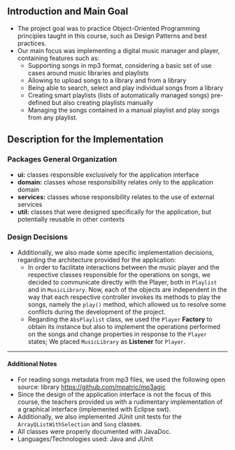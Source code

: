 ## Introduction and Main Goal
- The project goal was to practice Object-Oriented Programming principles taught in this course, such as Design Patterns and best practices.
- Our main focus was implementing a digital music manager and player, containing features such as:
	- Supporting songs in mp3 format, considering a basic set of use cases around music libraries and playlists
	- Allowing to upload songs to a library and from a library
 	- Being able to search, select and play individual songs from a library
  	- Creating smart playlists (lists of automatically managed songs) pre-defined but also creating playlists manually
  	- Managing the songs contained in a manual playlist and play songs from any playlist.

## Description for the Implementation
### Packages General Organization
- **ui:** classes responsible exclusively for the application interface
- **domain:** classes whose responsibility relates only to the application domain
- **services:** classes whose responsibility relates to the use of external services
- **util:** classes that were designed specifically for the application, but potentially reusable in other contexts

### Design Decisions
- Additionally, we also made some specific implementation decisions, regarding the architecture provided for the application:
	- In order to facilitate interactions between the music player and the respective classes responsible for the operations on songs, we decided to communicate directly with the Player, both in `Playlist` and in `MusicLibrary`. Now, each of the objects are independent in the way that each respective controller invokes its methods to play the songs, namely the `play()` method, which allowed us to resolve some conflicts during the development of the project.
	- Regarding the `AbsPlaylist` class, we used the `Player` **Factory** to obtain its instance but also to implement the operations performed on the songs and change properties in response to the `Player` states; We placed `MusicLibrary` as **Listener** for `Player`.
---
#### Additional Notes
- For reading songs metadata from mp3 files, we used the following open source: library https://github.com/mpatric/mp3agic
- Since the design of the application interface is not the focus of this course, the teachers provided us with a rudimentary implementation of a graphical interface (implemented with Eclipse swt).
- Additionally, we also implemented JUnit unit tests for the `ArrayQListWithSelection` and `Song` classes.
- All classes were properly documented with JavaDoc.
- Languages/Technologies used: Java and JUnit

